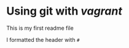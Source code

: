 # Using git with ***vagrant*** #

This is my first readme file

I formatted the header with ```#```
